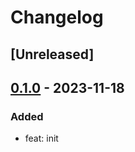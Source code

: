 # Changelog

## [Unreleased]

## [0.1.0] - 2023-11-18

### Added

- feat: init

<!-- Links -->

<!-- Versions -->
[0.1.0]: https://github.com/androchentw/template-playground/releases/tag/v0.1.0
